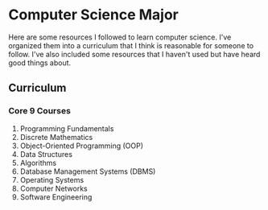 # Computer Science Major

Here are some resources I followed to learn computer science. I've organized them into a curriculum that I think is reasonable for someone to follow. I've also included some resources that I haven't used but have heard good things about.

## Curriculum

### Core 9 Courses

1. Programming Fundamentals
2. Discrete Mathematics
3. Object-Oriented Programming (OOP)
4. Data Structures
5. Algorithms
6. Database Management Systems (DBMS)
7. Operating Systems
8. Computer Networks
9. Software Engineering
